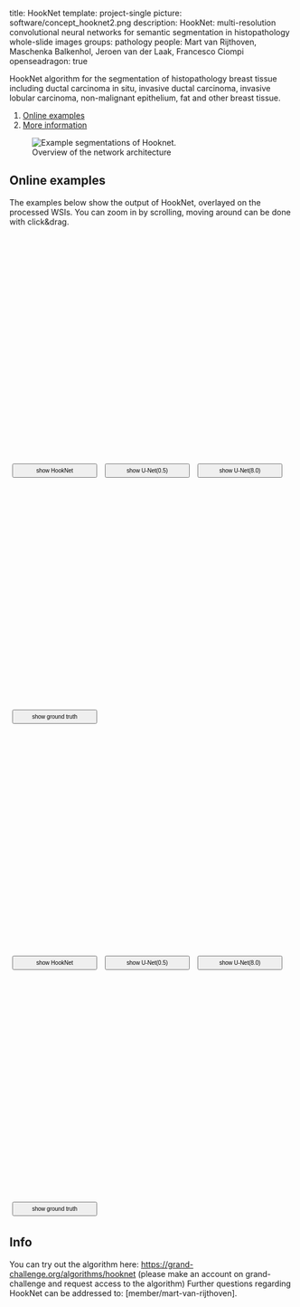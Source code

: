 title: HookNet
template: project-single
picture: software/concept_hooknet2.png
description: HookNet: multi-resolution convolutional neural networks for semantic segmentation in histopathology whole-slide images
groups: pathology
people: Mart van Rijthoven, Maschenka Balkenhol,  Jeroen van der Laak, Francesco Ciompi
openseadragon: true

HookNet algorithm for the segmentation of histopathology breast tissue including ductal carcinoma in situ, invasive ductal carcinoma, invasive lobular carcinoma, non-malignant epithelium, fat and other breast tissue. 

1. [Online examples](#examples)
2. [More information](#info)

<figure class="figure my-4">
  <img data-src="/images/software/concept_hooknet2.png" class="figure-img img-fluid lazyload" alt="Example segmentations of Hooknet.">
  <figcaption class="figure-caption">Overview of the network architecture</figcaption>
</figure>

<a name="examples"></a>
## Online examples

The examples below show the output of HookNet, overlayed on the processed WSIs. You can zoom in by scrolling, moving around can be done with click&drag.

<div class="row my-4">
  <div class="col-md-6">
    <div id="openseadragon1" class="img-thumbnail" style="width: 100%; height: 400px;"></div>
    <input id="switch_prediction" class="btn btn-secondary" style="height:25px;width:150px;font-size:10px;margin:5px;" type="button" value="show HookNet" onclick="switchHookNetdcis()"/>
    <input id="switch_prediction" class="btn btn-secondary" style="height:25px;width:150px;font-size:10px;margin:5px;" type="button" value="show U-Net(0.5)" onclick="switchUnet05dcis()"/>
    <input id="switch_prediction" class="btn btn-secondary" style="height:25px;width:150px;font-size:10px;margin:5px;" type="button" value="show U-Net(8.0)" onclick="switchUnet80dcis()"/>
  </div>
  <div class="col-md-6  ">
    <div id="openseadragon2" class="img-thumbnail" style="width: 100%; height: 400px;"></div>
    <input id="switch_ground_truth" class="btn btn-secondary" style="height:25px;width:150px;font-size:10px;margin:5px;" type="button" value="show ground truth" onclick="switchGroundTruthdcis()"/>
  </div>
</div>




<div class="row my-4">
  <div class="col-md-6">
    <div id="openseadragon3" class="img-thumbnail" style="width: 100%; height: 400px;"></div>
    <input id="switch_prediction" class="btn btn-secondary" style="height:25px;width:150px;font-size:10px;margin:5px;" type="button" value="show HookNet" onclick="switchHookNetidc()"/>
    <input id="switch_prediction" class="btn btn-secondary" style="height:25px;width:150px;font-size:10px;margin:5px;" type="button" value="show U-Net(0.5)" onclick="switchUnet05idc()"/>
    <input id="switch_prediction" class="btn btn-secondary" style="height:25px;width:150px;font-size:10px;margin:5px;" type="button" value="show U-Net(8.0)" onclick="switchUnet80idc()"/>
  </div>
  <div class="col-md-6  ">
    <div id="openseadragon4" class="img-thumbnail" style="width: 100%; height: 400px;"></div>
    <input id="switch_ground_truth" class="btn btn-secondary" style="height:25px;width:150px;font-size:10px;margin:5px;" type="button" value="show ground truth" onclick="switchGroundTruthidc()"/>
  </div>
</div>

<a name="info"></a>
## Info
You can try out the algorithm here: https://grand-challenge.org/algorithms/hooknet (please make an account on grand-challenge and request access to the algorithm)
Further questions regarding HookNet can be addressed to: [member/mart-van-rijthoven].

<script type="text/javascript">

function switchHookNetdcis(){
  viewer1.world.getItemAt(1).setOpacity(0.8);
  viewer1.world.getItemAt(2).setOpacity(0);
  viewer1.world.getItemAt(3).setOpacity(0);
}

function switchUnet05dcis(){
  viewer1.world.getItemAt(1).setOpacity(0);
  viewer1.world.getItemAt(2).setOpacity(0.8);
  viewer1.world.getItemAt(3).setOpacity(0);
}

function switchUnet80dcis(){
  viewer1.world.getItemAt(1).setOpacity(0);
  viewer1.world.getItemAt(2).setOpacity(0);
  viewer1.world.getItemAt(3).setOpacity(0.8);
}

function switchGroundTruthdcis(){
  viewer2.world.getItemAt(1).setOpacity((viewer2.world.getItemAt(1).getOpacity())?0:0.8);
}



viewer1Handler = function() {
  if (viewer2Leading) {
    return;
  }

  viewer1Leading = true;
  viewer2.viewport.zoomTo(viewer1.viewport.getZoom());
  viewer2.viewport.panTo(viewer1.viewport.getCenter());
  viewer1Leading = false;
};

viewer2Handler = function() {
  if (viewer1Leading) {
    return;
  }

  viewer2Leading = true;
  viewer1.viewport.zoomTo(viewer2.viewport.getZoom());
  viewer1.viewport.panTo(viewer2.viewport.getCenter());
  viewer2Leading = false;
};


viewer3Handler = function() {
  if (viewer4Leading) {
    return;
  }

  viewer3Leading = true;
  viewer4.viewport.zoomTo(viewer3.viewport.getZoom());
  viewer4.viewport.panTo(viewer3.viewport.getCenter());
  viewer3Leading = false;
};

viewer4Handler = function() {
  if (viewer3Leading) {
    return;
  }

  viewer4Leading = true;
  viewer3.viewport.zoomTo(viewer4.viewport.getZoom());
  viewer3.viewport.panTo(viewer4.viewport.getCenter());
  viewer4Leading = false;
};


function switchHookNetidc(){
  viewer3.world.getItemAt(1).setOpacity(0.8);
  viewer3.world.getItemAt(2).setOpacity(0);
  viewer3.world.getItemAt(3).setOpacity(0);
}

function switchUnet05idc(){
  viewer3.world.getItemAt(1).setOpacity(0);
  viewer3.world.getItemAt(2).setOpacity(0.8);
  viewer3.world.getItemAt(3).setOpacity(0);
}

function switchUnet80idc(){
  viewer3.world.getItemAt(1).setOpacity(0);
  viewer3.world.getItemAt(2).setOpacity(0);
  viewer3.world.getItemAt(3).setOpacity(0.8);
}

function switchGroundTruthidc(){
  viewer4.world.getItemAt(1).setOpacity((viewer4.world.getItemAt(1).getOpacity())?0:0.8);
}









function loadDzi() {
  viewer1 = OpenSeadragon({
      id: "openseadragon1",
      prefixUrl: "https://assets.diagnijmegen.nl/dzi/images/",
      tileSources: "https://assets.diagnijmegen.nl/dzi/hooknet/dcis/dcis_image_color.dzi"
     
  });

  viewer1.addTiledImage({
      tileSource: "https://assets.diagnijmegen.nl/dzi/hooknet/dcis/dcis_hooknet_color.dzi",
      index: 1,
      opacity: 0.8
  });

  viewer1.addTiledImage({
      tileSource: "https://assets.diagnijmegen.nl/dzi/hooknet/dcis/dcis_unet05_color.dzi",
      index: 2,
      opacity: 0.0
  });
  viewer1.addTiledImage({
      tileSource: "https://assets.diagnijmegen.nl/dzi/hooknet/dcis/dcis_unet80_color.dzi",
      index: 3,
      opacity: 0.0
  });
 

  viewer2 = OpenSeadragon({
      id: "openseadragon2",
      prefixUrl: "https://assets.diagnijmegen.nl/dzi/images/",
      tileSources: "https://assets.diagnijmegen.nl/dzi/hooknet/dcis/dcis_image_color.dzi"
  });

  viewer2.addTiledImage({
      tileSource: "https://assets.diagnijmegen.nl/dzi/hooknet/dcis/dcis_true_color.dzi",
      index: 1,
      opacity: 0.8
  });

viewer1Leading = false;
viewer2Leading = false;

viewer1.addHandler('zoom', viewer1Handler);
viewer2.addHandler('zoom', viewer2Handler);
viewer1.addHandler('pan', viewer1Handler);
viewer2.addHandler('pan', viewer2Handler);



viewer3 = OpenSeadragon({
      id: "openseadragon3",
      prefixUrl: "https://assets.diagnijmegen.nl/dzi/images/",
      tileSources: "https://assets.diagnijmegen.nl/dzi/hooknet/idc/idc_image_color.dzi"
     
  });

  viewer3.addTiledImage({
      tileSource: "https://assets.diagnijmegen.nl/dzi/hooknet/idc/idc_hooknet_color.dzi",
      index: 1,
      opacity: 0.8
  });

  viewer3.addTiledImage({
      tileSource: "https://assets.diagnijmegen.nl/dzi/hooknet/idc/idc_unet05_color.dzi",
      index: 2,
      opacity: 0.0
  });
  viewer3.addTiledImage({
      tileSource: "https://assets.diagnijmegen.nl/dzi/hooknet/idc/idc_unet80_color.dzi",
      index: 3,
      opacity: 0.0
  });
 

  viewer4 = OpenSeadragon({
      id: "openseadragon4",
      prefixUrl: "https://assets.diagnijmegen.nl/dzi/images/",
      tileSources: "https://assets.diagnijmegen.nl/dzi/hooknet/idc/idc_image_color.dzi"
  });

  viewer4.addTiledImage({
      tileSource: "https://assets.diagnijmegen.nl/dzi/hooknet/idc/idc_true_color.dzi",
      index: 1,
      opacity: 0.8
  });

viewer3Leading = false;
viewer4Leading = false;

viewer3.addHandler('zoom', viewer3Handler);
viewer4.addHandler('zoom', viewer4Handler);
viewer3.addHandler('pan', viewer3Handler);
viewer4.addHandler('pan', viewer4Handler);





}
</script>
